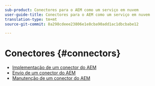 ```yaml
---
sub-product: Conectores para o AEM como um serviço em nuvem
user-guide-title: Conectores para o AEM como um serviço em nuvem
translation-type: tm+mt
source-git-commit: 8a298cdeee23806e1e8cba90add1ac1dbcbabe12

---
```



# Conectores {#connectors}

+ [Implementação de um conector do AEM](implement.md)
+ [Envio de um conector do AEM](submit.md)
+ [Manutenção de um conector do AEM](maintain.md)
